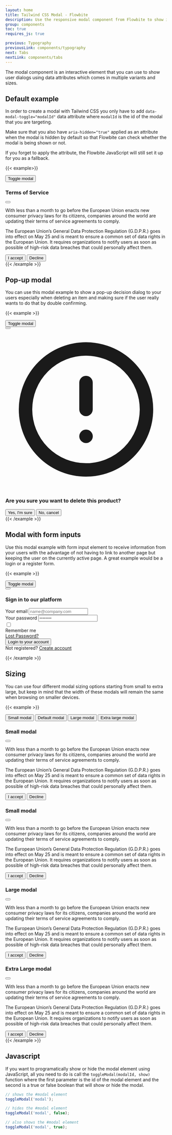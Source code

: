 ```yaml
---
layout: home
title: Tailwind CSS Modal - Flowbite
description: Use the responsive modal component from Flowbite to show interactive dialogs to your website users
group: components
toc: true
requires_js: true

previous: Typography
previousLink: components/typography
next: Tabs
nextLink: components/tabs
---
```


The modal component is an interactive element that you can use to show user dialogs using data attributes which comes in multiple variants and sizes.

## Default example

In order to create a modal with Tailwind CSS you only have to add `data-modal-toggle="modalId"` data attribute where `modalId` is the id of the modal that you are targeting.

Make sure that you also have `aria-hidden="true"` applied as an attribute when the modal is hidden by default so that Flowbite can check whether the modal is being shown or not.

If you forget to apply the attribute, the Flowbite JavaScript will still set it up for you as a fallback.

{{< example>}}
<!-- Modal toggle -->
<button class="block text-white bg-blue-700 hover:bg-blue-800 focus:ring-4 focus:ring-blue-300 font-medium rounded-lg text-sm px-5 py-2.5 text-center dark:bg-blue-600 dark:hover:bg-blue-700 dark:focus:ring-blue-800" type="button" data-modal-toggle="default-modal">
  Toggle modal
</button>

<!-- Main modal -->
<div id="default-modal" aria-hidden="true" class="hidden overflow-x-hidden overflow-y-auto fixed h-modal md:h-full top-4 left-0 right-0 md:inset-0 z-50 justify-center items-center">
    <div class="relative w-full max-w-2xl px-4 h-full md:h-auto">
        <!-- Modal content -->
        <div class="bg-white rounded-lg shadow relative dark:bg-gray-700">
            <!-- Modal header -->
            <div class="flex items-start justify-between p-5 border-b rounded-t dark:border-gray-600">
                <h3 class="text-gray-900 text-xl lg:text-2xl font-semibold dark:text-white">
                    Terms of Service
                </h3>
                <button type="button" class="text-gray-400 bg-transparent hover:bg-gray-200 hover:text-gray-900 rounded-lg text-sm p-1.5 ml-auto inline-flex items-center dark:hover:bg-gray-600 dark:hover:text-white" data-modal-toggle="default-modal">
                    <svg class="w-5 h-5" fill="currentColor" viewBox="0 0 20 20" xmlns="http://www.w3.org/2000/svg"><path fill-rule="evenodd" d="M4.293 4.293a1 1 0 011.414 0L10 8.586l4.293-4.293a1 1 0 111.414 1.414L11.414 10l4.293 4.293a1 1 0 01-1.414 1.414L10 11.414l-4.293 4.293a1 1 0 01-1.414-1.414L8.586 10 4.293 5.707a1 1 0 010-1.414z" clip-rule="evenodd"></path></svg>  
                </button>
            </div>
            <!-- Modal body -->
            <div class="p-6 space-y-6">
                <p class="text-gray-500 text-base leading-relaxed dark:text-gray-400">
                    With less than a month to go before the European Union enacts new consumer privacy laws for its citizens, companies around the world are updating their terms of service agreements to comply.
                </p>
                <p class="text-gray-500 text-base leading-relaxed dark:text-gray-400">
                    The European Union’s General Data Protection Regulation (G.D.P.R.) goes into effect on May 25 and is meant to ensure a common set of data rights in the European Union. It requires organizations to notify users as soon as possible of high-risk data breaches that could personally affect them.
                </p>
            </div>
            <!-- Modal footer -->
            <div class="flex space-x-2 items-center p-6 border-t border-gray-200 rounded-b dark:border-gray-600">
                <button data-modal-toggle="default-modal" type="button" class="text-white bg-blue-700 hover:bg-blue-800 focus:ring-4 focus:ring-blue-300 font-medium rounded-lg text-sm px-5 py-2.5 text-center dark:bg-blue-600 dark:hover:bg-blue-700 dark:focus:ring-blue-800">I accept</button>
                <button data-modal-toggle="default-modal" type="button" class="text-gray-500 bg-white hover:bg-gray-100 focus:ring-4 focus:ring-gray-300 rounded-lg border border-gray-200 text-sm font-medium px-5 py-2.5 hover:text-gray-900 focus:z-10 dark:bg-gray-700 dark:text-gray-300 dark:border-gray-500 dark:hover:text-white dark:hover:bg-gray-600">Decline</button>
            </div>
        </div>
    </div>
</div>
{{< /example >}}

## Pop-up modal

You can use this modal example to show a pop-up decision dialog to your users especially when deleting an item and making sure if the user really wants to do that by double confirming.

{{< example  >}}
<!-- Modal toggle -->
<button class="block text-white bg-blue-700 hover:bg-blue-800 focus:ring-4 focus:ring-blue-300 font-medium rounded-lg text-sm px-5 py-2.5 text-center dark:bg-blue-600 dark:hover:bg-blue-700 dark:focus:ring-blue-800" type="button" data-modal-toggle="popup-modal">
  Toggle modal
</button>

<!-- Delete Product Modal -->
<div class="hidden overflow-x-hidden overflow-y-auto fixed top-4 left-0 right-0 md:inset-0 z-50 justify-center items-center h-modal sm:h-full" id="popup-modal">
    <div class="relative w-full max-w-md px-4 h-full md:h-auto">
        <!-- Modal content -->
        <div class="bg-white rounded-lg shadow relative dark:bg-gray-700">
            <!-- Modal header -->
            <div class="flex justify-end p-2">
                <button type="button" class="text-gray-400 bg-transparent hover:bg-gray-200 hover:text-gray-900 rounded-lg text-sm p-1.5 ml-auto inline-flex items-center dark:hover:bg-gray-800 dark:hover:text-white" data-modal-toggle="popup-modal">
                    <svg class="w-5 h-5" fill="currentColor" viewBox="0 0 20 20" xmlns="http://www.w3.org/2000/svg"><path fill-rule="evenodd" d="M4.293 4.293a1 1 0 011.414 0L10 8.586l4.293-4.293a1 1 0 111.414 1.414L11.414 10l4.293 4.293a1 1 0 01-1.414 1.414L10 11.414l-4.293 4.293a1 1 0 01-1.414-1.414L8.586 10 4.293 5.707a1 1 0 010-1.414z" clip-rule="evenodd"></path></svg>  
                </button>
            </div>
            <!-- Modal body -->
            <div class="p-6 pt-0 text-center">
                <svg class="w-14 h-14 text-gray-400 dark:text-gray-200 mx-auto mb-4" fill="none" stroke="currentColor" viewBox="0 0 24 24" xmlns="http://www.w3.org/2000/svg"><path stroke-linecap="round" stroke-linejoin="round" stroke-width="2" d="M12 8v4m0 4h.01M21 12a9 9 0 11-18 0 9 9 0 0118 0z"></path></svg>
                <h3 class="text-lg font-normal text-gray-500 mb-5 dark:text-gray-400">Are you sure you want to delete this product?</h3>
                <button data-modal-toggle="popup-modal" type="button" class="text-white bg-red-600 hover:bg-red-800 focus:ring-4 focus:ring-red-300 font-medium rounded-lg text-sm inline-flex items-center px-5 py-2.5 text-center mr-2">
                    Yes, I'm sure
                </button>
                <button data-modal-toggle="popup-modal" type="button" class="text-gray-500 bg-white hover:bg-gray-100 focus:ring-4 focus:ring-gray-300 rounded-lg border border-gray-200 text-sm font-medium px-5 py-2.5 hover:text-gray-900 focus:z-10 dark:bg-gray-700 dark:text-gray-300 dark:border-gray-500 dark:hover:text-white dark:hover:bg-gray-600">No, cancel</button>
            </div>
        </div>
    </div>
</div>
{{< /example >}}

## Modal with form inputs

Use this modal example with form input element to receive information from your users with the advantage of not having to link to another page but keeping the user on the currently active page. A great example would be a login or a register form.

{{< example >}}
<!-- Modal toggle -->
<button class="block text-white bg-blue-700 hover:bg-blue-800 focus:ring-4 focus:ring-blue-300 font-medium rounded-lg text-sm px-5 py-2.5 text-center dark:bg-blue-600 dark:hover:bg-blue-700 dark:focus:ring-blue-800" type="button" data-modal-toggle="authentication-modal">
  Toggle modal
</button>

<!-- Main modal -->
<div id="authentication-modal" aria-hidden="true" class="hidden overflow-x-hidden overflow-y-auto fixed h-modal md:h-full top-4 left-0 right-0 md:inset-0 z-50 justify-center items-center">
    <div class="relative w-full max-w-md px-4 h-full md:h-auto">
        <!-- Modal content -->
        <div class="bg-white rounded-lg shadow relative dark:bg-gray-700">
            <div class="flex justify-end p-2">
                <button type="button" class="text-gray-400 bg-transparent hover:bg-gray-200 hover:text-gray-900 rounded-lg text-sm p-1.5 ml-auto inline-flex items-center dark:hover:bg-gray-800 dark:hover:text-white" data-modal-toggle="authentication-modal">
                    <svg class="w-5 h-5" fill="currentColor" viewBox="0 0 20 20" xmlns="http://www.w3.org/2000/svg"><path fill-rule="evenodd" d="M4.293 4.293a1 1 0 011.414 0L10 8.586l4.293-4.293a1 1 0 111.414 1.414L11.414 10l4.293 4.293a1 1 0 01-1.414 1.414L10 11.414l-4.293 4.293a1 1 0 01-1.414-1.414L8.586 10 4.293 5.707a1 1 0 010-1.414z" clip-rule="evenodd"></path></svg>  
                </button>
            </div>
            <form class="space-y-6 px-6 lg:px-8 pb-4 sm:pb-6 xl:pb-8" action="#">
                <h3 class="text-xl font-medium text-gray-900 dark:text-white">Sign in to our platform</h3>
                <div>
                    <label for="email" class="text-sm font-medium text-gray-900 block mb-2 dark:text-gray-300">Your email</label>
                    <input type="email" name="email" id="email" class="bg-gray-50 border border-gray-300 text-gray-900 sm:text-sm rounded-lg focus:ring-blue-500 focus:border-blue-500 block w-full p-2.5 dark:bg-gray-600 dark:border-gray-500 dark:placeholder-gray-400 dark:text-white" placeholder="name@company.com" required>
                </div>
                <div>
                    <label for="password" class="text-sm font-medium text-gray-900 block mb-2 dark:text-gray-300">Your password</label>
                    <input type="password" name="password" id="password" placeholder="••••••••" class="bg-gray-50 border border-gray-300 text-gray-900 sm:text-sm rounded-lg focus:ring-blue-500 focus:border-blue-500 block w-full p-2.5 dark:bg-gray-600 dark:border-gray-500 dark:placeholder-gray-400 dark:text-white" required>
                </div>
                <div class="flex justify-between">
                    <div class="flex items-start">
                        <div class="flex items-center h-5">
                            <input id="remember" aria-describedby="remember" type="checkbox" class="bg-gray-50 border border-gray-300 focus:ring-3 focus:ring-blue-300 h-4 w-4 rounded dark:bg-gray-600 dark:border-gray-500 dark:focus:ring-blue-600 dark:ring-offset-gray-800" required>
                        </div>
                        <div class="text-sm ml-3">
                        <label for="remember" class="font-medium text-gray-900 dark:text-gray-300">Remember me</label>
                        </div>
                    </div>
                    <a href="#" class="text-sm text-blue-700 hover:underline dark:text-blue-500">Lost Password?</a>
                </div>
                <button type="submit" class="w-full text-white bg-blue-700 hover:bg-blue-800 focus:ring-4 focus:ring-blue-300 font-medium rounded-lg text-sm px-5 py-2.5 text-center dark:bg-blue-600 dark:hover:bg-blue-700 dark:focus:ring-blue-800">Login to your account</button>
                <div class="text-sm font-medium text-gray-500 dark:text-gray-300">
                    Not registered? <a href="#" class="text-blue-700 hover:underline dark:text-blue-500">Create account</a>
                </div>
            </form>
        </div>
    </div>
</div> 
{{< /example >}}

## Sizing

You can use four different modal sizing options starting from small to extra large, but keep in mind that the width of these modals will remain the same when browsing on smaller devices.

{{< example  >}}
<div class="block md:flex  space-y-4 md:space-y-0 md:space-x-4">
    <!-- Modal toggle -->
    <button class="block w-full md:w-auto text-white bg-blue-700 hover:bg-blue-800 focus:ring-4 focus:ring-blue-300 font-medium rounded-lg text-sm px-5 py-2.5 text-center dark:bg-blue-600 dark:hover:bg-blue-700 dark:focus:ring-blue-800" type="button" data-modal-toggle="small-modal">
    Small modal
    </button>
    <button class="block w-full md:w-auto text-white bg-blue-700 hover:bg-blue-800 focus:ring-4 focus:ring-blue-300 font-medium rounded-lg text-sm px-5 py-2.5 text-center dark:bg-blue-600 dark:hover:bg-blue-700 dark:focus:ring-blue-800" type="button" data-modal-toggle="default-modal">
    Default modal
    </button>
    <button class="block w-full md:w-auto text-white bg-blue-700 hover:bg-blue-800 focus:ring-4 focus:ring-blue-300 font-medium rounded-lg text-sm px-5 py-2.5 text-center dark:bg-blue-600 dark:hover:bg-blue-700 dark:focus:ring-blue-800" type="button" data-modal-toggle="large-modal">
    Large modal
    </button>
    <button class="block w-full md:w-auto text-white bg-blue-700 hover:bg-blue-800 focus:ring-4 focus:ring-blue-300 font-medium rounded-lg text-sm px-5 py-2.5 text-center dark:bg-blue-600 dark:hover:bg-blue-700 dark:focus:ring-blue-800" type="button" data-modal-toggle="extralarge-modal">
    Extra large modal
    </button>
</div>

<!-- Small Modal -->
<div class="hidden overflow-x-hidden overflow-y-auto fixed top-4 left-0 right-0 md:inset-0 z-50 justify-center items-center h-modal sm:h-full" id="small-modal">
    <div class="relative w-full max-w-md px-4 h-full md:h-auto">
        <!-- Modal content -->
        <div class="bg-white rounded-lg shadow relative dark:bg-gray-700">
            <!-- Modal header -->
            <div class="flex items-center justify-between p-5 border-b rounded-t dark:border-gray-600">
                <h3 class="text-gray-900 text-xl font-medium dark:text-white">
                    Small modal
                </h3>
                <button type="button" class="text-gray-400 bg-transparent hover:bg-gray-200 hover:text-gray-900 rounded-lg text-sm p-1.5 ml-auto inline-flex items-center dark:hover:bg-gray-600 dark:hover:text-white" data-modal-toggle="small-modal">
                    <svg class="w-5 h-5" fill="currentColor" viewBox="0 0 20 20" xmlns="http://www.w3.org/2000/svg"><path fill-rule="evenodd" d="M4.293 4.293a1 1 0 011.414 0L10 8.586l4.293-4.293a1 1 0 111.414 1.414L11.414 10l4.293 4.293a1 1 0 01-1.414 1.414L10 11.414l-4.293 4.293a1 1 0 01-1.414-1.414L8.586 10 4.293 5.707a1 1 0 010-1.414z" clip-rule="evenodd"></path></svg>  
                </button>
            </div>
            <!-- Modal body -->
            <div class="p-6 space-y-6">
                <p class="text-gray-500 text-base leading-relaxed dark:text-gray-400">
                    With less than a month to go before the European Union enacts new consumer privacy laws for its citizens, companies around the world are updating their terms of service agreements to comply.
                </p>
                <p class="text-gray-500 text-base leading-relaxed dark:text-gray-400">
                    The European Union’s General Data Protection Regulation (G.D.P.R.) goes into effect on May 25 and is meant to ensure a common set of data rights in the European Union. It requires organizations to notify users as soon as possible of high-risk data breaches that could personally affect them.
                </p>
            </div>
            <!-- Modal footer -->
            <div class="flex space-x-2 items-center p-6 border-t border-gray-200 rounded-b dark:border-gray-600">
                <button data-modal-toggle="small-modal" type="button" class="text-white bg-blue-700 hover:bg-blue-800 focus:ring-4 focus:ring-blue-300 font-medium rounded-lg text-sm px-5 py-2.5 text-center dark:bg-blue-600 dark:hover:bg-blue-700 dark:focus:ring-blue-800">I accept</button>
                <button data-modal-toggle="small-modal" type="button" class="text-gray-500 bg-white hover:bg-gray-100 focus:ring-4 focus:ring-gray-300 rounded-lg border border-gray-200 text-sm font-medium px-5 py-2.5 hover:text-gray-900 focus:z-10 dark:bg-gray-700 dark:text-gray-300 dark:border-gray-500 dark:hover:text-white dark:hover:bg-gray-600">Decline</button>
            </div>
        </div>
    </div>
</div>

<!-- Default Modal -->
<div class="hidden overflow-x-hidden overflow-y-auto fixed top-4 left-0 right-0 md:inset-0 z-50 justify-center items-center h-modal sm:h-full" id="default-modal">
    <div class="relative w-full max-w-lg px-4 h-full md:h-auto">
        <!-- Modal content -->
        <div class="bg-white rounded-lg shadow relative dark:bg-gray-700">
            <!-- Modal header -->
            <div class="flex items-center justify-between p-5 border-b rounded-t dark:border-gray-600">
                <h3 class="text-gray-900 text-xl font-medium dark:text-white">
                    Small modal
                </h3>
                <button type="button" class="text-gray-400 bg-transparent hover:bg-gray-200 hover:text-gray-900 rounded-lg text-sm p-1.5 ml-auto inline-flex items-center dark:hover:bg-gray-600 dark:hover:text-white" data-modal-toggle="default-modal">
                    <svg class="w-5 h-5" fill="currentColor" viewBox="0 0 20 20" xmlns="http://www.w3.org/2000/svg"><path fill-rule="evenodd" d="M4.293 4.293a1 1 0 011.414 0L10 8.586l4.293-4.293a1 1 0 111.414 1.414L11.414 10l4.293 4.293a1 1 0 01-1.414 1.414L10 11.414l-4.293 4.293a1 1 0 01-1.414-1.414L8.586 10 4.293 5.707a1 1 0 010-1.414z" clip-rule="evenodd"></path></svg>  
                </button>
            </div>
            <!-- Modal body -->
            <div class="p-6 space-y-6">
                <p class="text-gray-500 text-base leading-relaxed dark:text-gray-400">
                    With less than a month to go before the European Union enacts new consumer privacy laws for its citizens, companies around the world are updating their terms of service agreements to comply.
                </p>
                <p class="text-gray-500 text-base leading-relaxed dark:text-gray-400">
                    The European Union’s General Data Protection Regulation (G.D.P.R.) goes into effect on May 25 and is meant to ensure a common set of data rights in the European Union. It requires organizations to notify users as soon as possible of high-risk data breaches that could personally affect them.
                </p>
            </div>
            <!-- Modal footer -->
            <div class="flex space-x-2 items-center p-6 border-t border-gray-200 rounded-b dark:border-gray-600">
                <button data-modal-toggle="default-modal" type="button" class="text-white bg-blue-700 hover:bg-blue-800 focus:ring-4 focus:ring-blue-300 font-medium rounded-lg text-sm px-5 py-2.5 text-center dark:bg-blue-600 dark:hover:bg-blue-700 dark:focus:ring-blue-800">I accept</button>
                <button data-modal-toggle="default-modal" type="button" class="text-gray-500 bg-white hover:bg-gray-100 focus:ring-4 focus:ring-gray-300 rounded-lg border border-gray-200 text-sm font-medium px-5 py-2.5 hover:text-gray-900 focus:z-10 dark:bg-gray-700 dark:text-gray-300 dark:border-gray-500 dark:hover:text-white dark:hover:bg-gray-600">Decline</button>
            </div>
        </div>
    </div>
</div>

<!-- Large Modal -->
<div class="hidden overflow-x-hidden overflow-y-auto fixed top-4 left-0 right-0 md:inset-0 z-50 justify-center items-center h-modal sm:h-full" id="large-modal">
    <div class="relative w-full max-w-4xl px-4 h-full md:h-auto">
        <!-- Modal content -->
        <div class="bg-white rounded-lg shadow relative dark:bg-gray-700">
            <!-- Modal header -->
            <div class="flex items-center justify-between p-5 border-b rounded-t dark:border-gray-600">
                <h3 class="text-gray-900 text-xl font-medium dark:text-white">
                    Large modal
                </h3>
                <button type="button" class="text-gray-400 bg-transparent hover:bg-gray-200 hover:text-gray-900 rounded-lg text-sm p-1.5 ml-auto inline-flex items-center dark:hover:bg-gray-600 dark:hover:text-white" data-modal-toggle="large-modal">
                    <svg class="w-5 h-5" fill="currentColor" viewBox="0 0 20 20" xmlns="http://www.w3.org/2000/svg"><path fill-rule="evenodd" d="M4.293 4.293a1 1 0 011.414 0L10 8.586l4.293-4.293a1 1 0 111.414 1.414L11.414 10l4.293 4.293a1 1 0 01-1.414 1.414L10 11.414l-4.293 4.293a1 1 0 01-1.414-1.414L8.586 10 4.293 5.707a1 1 0 010-1.414z" clip-rule="evenodd"></path></svg>  
                </button>
            </div>
            <!-- Modal body -->
            <div class="p-6 space-y-6">
                <p class="text-gray-500 text-base leading-relaxed dark:text-gray-400">
                    With less than a month to go before the European Union enacts new consumer privacy laws for its citizens, companies around the world are updating their terms of service agreements to comply.
                </p>
                <p class="text-gray-500 text-base leading-relaxed dark:text-gray-400">
                    The European Union’s General Data Protection Regulation (G.D.P.R.) goes into effect on May 25 and is meant to ensure a common set of data rights in the European Union. It requires organizations to notify users as soon as possible of high-risk data breaches that could personally affect them.
                </p>
            </div>
            <!-- Modal footer -->
            <div class="flex space-x-2 items-center p-6 border-t border-gray-200 rounded-b dark:border-gray-600">
                <button data-modal-toggle="large-modal" type="button" class="text-white bg-blue-700 hover:bg-blue-800 focus:ring-4 focus:ring-blue-300 font-medium rounded-lg text-sm px-5 py-2.5 text-center dark:bg-blue-600 dark:hover:bg-blue-700 dark:focus:ring-blue-800">I accept</button>
                <button data-modal-toggle="large-modal" type="button" class="text-gray-500 bg-white hover:bg-gray-100 focus:ring-4 focus:ring-gray-300 rounded-lg border border-gray-200 text-sm font-medium px-5 py-2.5 hover:text-gray-900 focus:z-10 dark:bg-gray-700 dark:text-gray-300 dark:border-gray-500 dark:hover:text-white dark:hover:bg-gray-600">Decline</button>
            </div>
        </div>
    </div>
</div>

<!-- Extra Large Modal -->
<div class="hidden overflow-x-hidden overflow-y-auto fixed top-4 left-0 right-0 md:inset-0 z-50 justify-center items-center h-modal sm:h-full" id="extralarge-modal">
    <div class="relative w-full max-w-7xl px-4 h-full md:h-auto">
        <!-- Modal content -->
        <div class="bg-white rounded-lg shadow relative dark:bg-gray-700">
            <!-- Modal header -->
            <div class="flex items-center justify-between p-5 border-b rounded-t dark:border-gray-600">
                <h3 class="text-gray-900 text-xl font-medium dark:text-white">
                    Extra Large modal
                </h3>
                <button type="button" class="text-gray-400 bg-transparent hover:bg-gray-200 hover:text-gray-900 rounded-lg text-sm p-1.5 ml-auto inline-flex items-center dark:hover:bg-gray-600 dark:hover:text-white" data-modal-toggle="extralarge-modal">
                    <svg class="w-5 h-5" fill="currentColor" viewBox="0 0 20 20" xmlns="http://www.w3.org/2000/svg"><path fill-rule="evenodd" d="M4.293 4.293a1 1 0 011.414 0L10 8.586l4.293-4.293a1 1 0 111.414 1.414L11.414 10l4.293 4.293a1 1 0 01-1.414 1.414L10 11.414l-4.293 4.293a1 1 0 01-1.414-1.414L8.586 10 4.293 5.707a1 1 0 010-1.414z" clip-rule="evenodd"></path></svg>  
                </button>
            </div>
            <!-- Modal body -->
            <div class="p-6 space-y-6">
                <p class="text-gray-500 text-base leading-relaxed dark:text-gray-400">
                    With less than a month to go before the European Union enacts new consumer privacy laws for its citizens, companies around the world are updating their terms of service agreements to comply.
                </p>
                <p class="text-gray-500 text-base leading-relaxed dark:text-gray-400">
                    The European Union’s General Data Protection Regulation (G.D.P.R.) goes into effect on May 25 and is meant to ensure a common set of data rights in the European Union. It requires organizations to notify users as soon as possible of high-risk data breaches that could personally affect them.
                </p>
            </div>
            <!-- Modal footer -->
            <div class="flex space-x-2 items-center p-6 border-t border-gray-200 rounded-b dark:border-gray-600">
                <button data-modal-toggle="extralarge-modal" type="button" class="text-white bg-blue-700 hover:bg-blue-800 focus:ring-4 focus:ring-blue-300 font-medium rounded-lg text-sm px-5 py-2.5 text-center dark:bg-blue-600 dark:hover:bg-blue-700 dark:focus:ring-blue-800">I accept</button>
                <button data-modal-toggle="extralarge-modal" type="button" class="text-gray-500 bg-white hover:bg-gray-100 focus:ring-4 focus:ring-gray-300 rounded-lg border border-gray-200 text-sm font-medium px-5 py-2.5 hover:text-gray-900 focus:z-10 dark:bg-gray-700 dark:text-gray-300 dark:border-gray-500 dark:hover:text-white dark:hover:bg-gray-600">Decline</button>
            </div>
        </div>
    </div>
</div>
{{< /example >}}

## Javascript

If you want to programatically show or hide the modal element using JavaScript, all you need to do is call the `toggleModal(modalId, show)` function where the first parameter is the id of the modal element and the second is a true or false boolean that will show or hide the modal.

```javascript
// shows the #modal element
toggleModal('modal');

// hides the #modal element
toggleModal('modal', false);

// also shows the #modal element
toggleModal('modal', true);
```
